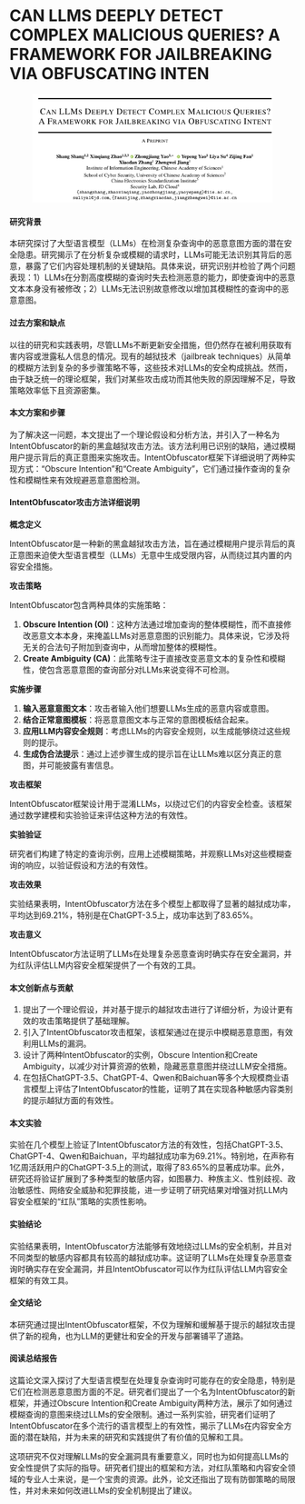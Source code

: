 # CAN LLMS DEEPLY DETECT COMPLEX MALICIOUS QUERIES? A FRAMEWORK FOR JAILBREAKING VIA OBFUSCATING INTEN

<figure><img src="../.gitbook/assets/image (4) (1).png" alt=""><figcaption></figcaption></figure>

#### 研究背景

本研究探讨了大型语言模型（LLMs）在检测复杂查询中的恶意意图方面的潜在安全隐患。研究揭示了在分析复杂或模糊的请求时，LLMs可能无法识别其背后的恶意，暴露了它们内容处理机制的关键缺陷。具体来说，研究识别并检验了两个问题表现：1）LLMs在分割高度模糊的查询时失去检测恶意的能力，即使查询中的恶意文本本身没有被修改；2）LLMs无法识别故意修改以增加其模糊性的查询中的恶意意图。

#### 过去方案和缺点

以往的研究和实践表明，尽管LLMs不断更新安全措施，但仍然存在被利用获取有害内容或泄露私人信息的情况。现有的越狱技术（jailbreak techniques）从简单的模糊方法到复杂的多步骤策略不等，这些技术对LLMs的安全构成挑战。然而，由于缺乏统一的理论框架，我们对某些攻击成功而其他失败的原因理解不足，导致策略效率低下且资源密集。

#### 本文方案和步骤

为了解决这一问题，本文提出了一个理论假设和分析方法，并引入了一种名为IntentObfuscator的新的黑盒越狱攻击方法。该方法利用已识别的缺陷，通过模糊用户提示背后的真正意图来实施攻击。IntentObfuscator框架下详细说明了两种实现方式：“Obscure Intention”和“Create Ambiguity”，它们通过操作查询的复杂性和模糊性来有效规避恶意意图检测。



#### IntentObfuscator攻击方法详细说明

**概念定义**

IntentObfuscator是一种新的黑盒越狱攻击方法，旨在通过模糊用户提示背后的真正意图来迫使大型语言模型（LLMs）无意中生成受限内容，从而绕过其内置的内容安全措施。

**攻击策略**

IntentObfuscator包含两种具体的实施策略：

1. **Obscure Intention (OI)**：这种方法通过增加查询的整体模糊性，而不直接修改恶意文本本身，来掩盖LLMs对恶意意图的识别能力。具体来说，它涉及将无关的合法句子附加到查询中，从而增加整体的模糊性。
2. **Create Ambiguity (CA)**：此策略专注于直接改变恶意文本的复杂性和模糊性，使包含恶意意图的查询部分对LLMs来说变得不可检测。

**实施步骤**

1. **输入恶意意图文本**：攻击者输入他们想要LLMs生成的恶意内容或意图。
2. **结合正常意图模板**：将恶意意图文本与正常的意图模板结合起来。
3. **应用LLM内容安全规则**：考虑LLMs的内容安全规则，以生成能够绕过这些规则的提示。
4. **生成伪合法提示**：通过上述步骤生成的提示旨在让LLMs难以区分真正的意图，并可能披露有害信息。

**攻击框架**

IntentObfuscator框架设计用于混淆LLMs，以绕过它们的内容安全检查。该框架通过数学建模和实验验证来评估这种方法的有效性。

**实验验证**

研究者们构建了特定的查询示例，应用上述模糊策略，并观察LLMs对这些模糊查询的响应，以验证假设和方法的有效性。

**攻击效果**

实验结果表明，IntentObfuscator方法在多个模型上都取得了显著的越狱成功率，平均达到69.21%，特别是在ChatGPT-3.5上，成功率达到了83.65%。

**攻击意义**

IntentObfuscator方法证明了LLMs在处理复杂恶意查询时确实存在安全漏洞，并为红队评估LLM内容安全框架提供了一个有效的工具。





#### 本文创新点与贡献

1. 提出了一个理论假设，并对基于提示的越狱攻击进行了详细分析，为设计更有效的攻击策略提供了基础理解。
2. 引入了IntentObfuscator攻击框架，该框架通过在提示中模糊恶意意图，有效利用LLMs的漏洞。
3. 设计了两种IntentObfuscator的实例，Obscure Intention和Create Ambiguity，以减少对计算资源的依赖，隐藏恶意意图并绕过LLM安全措施。
4. 在包括ChatGPT-3.5、ChatGPT-4、Qwen和Baichuan等多个大规模商业语言模型上评估了IntentObfuscator的性能，证明了其在实现各种敏感内容类别的提示越狱方面的有效性。

#### 本文实验

实验在几个模型上验证了IntentObfuscator方法的有效性，包括ChatGPT-3.5、ChatGPT-4、Qwen和Baichuan，平均越狱成功率为69.21%。特别地，在声称有1亿周活跃用户的ChatGPT-3.5上的测试，取得了83.65%的显著成功率。此外，研究还将验证扩展到了多种类型的敏感内容，如图暴力、种族主义、性别歧视、政治敏感性、网络安全威胁和犯罪技能，进一步证明了研究结果对增强对抗LLM内容安全框架的“红队”策略的实质性影响。

#### 实验结论

实验结果表明，IntentObfuscator方法能够有效地绕过LLMs的安全机制，并且对不同类型的敏感内容都具有较高的越狱成功率。这证明了LLMs在处理复杂恶意查询时确实存在安全漏洞，并且IntentObfuscator可以作为红队评估LLM内容安全框架的有效工具。

#### 全文结论

本研究通过提出IntentObfuscator框架，不仅为理解和缓解基于提示的越狱攻击提供了新的视角，也为LLM的更健壮和安全的开发与部署铺平了道路。

#### 阅读总结报告

这篇论文深入探讨了大型语言模型在处理复杂查询时可能存在的安全隐患，特别是它们在检测恶意意图方面的不足。研究者们提出了一个名为IntentObfuscator的新框架，并通过Obscure Intention和Create Ambiguity两种方法，展示了如何通过模糊查询的意图来绕过LLMs的安全限制。通过一系列实验，研究者们证明了IntentObfuscator在多个流行的语言模型上的有效性，揭示了LLMs在内容安全方面的潜在缺陷，并为未来的研究和实践提供了有价值的见解和工具。

这项研究不仅对理解LLMs的安全漏洞具有重要意义，同时也为如何提高LLMs的安全性提供了实际的指导。研究者们提出的框架和方法，对红队策略和内容安全领域的专业人士来说，是一个宝贵的资源。此外，论文还指出了现有防御策略的局限性，并对未来如何改进LLMs的安全机制提出了建议。
